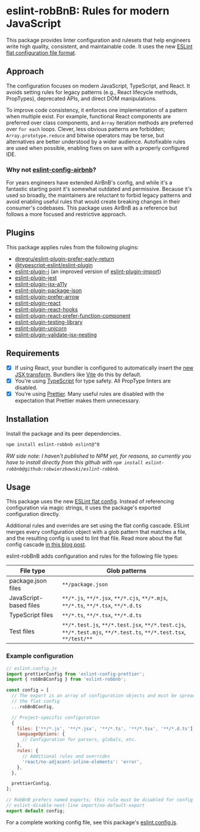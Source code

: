 # eslint-robBnB: Rules for modern JavaScript

This package provides linter configuration and rulesets that help engineers write high quality, consistent, and maintainable code. It uses the new [ESLint flat configuration file format](https://eslint.org/docs/latest/use/configure/configuration-files-new).

## Approach

The configuration focuses on modern JavaScript, TypeScript, and React. It avoids setting rules for legacy patterns (e.g., React lifecycle methods, PropTypes), deprecated APIs, and direct DOM manipulations.

To improve code consistency, it enforces one implementation of a pattern when multiple exist. For example, functional React components are preferred over class components, and `Array` iteration methods are preferred over `for each` loops. Clever, less obvious patterns are forbidden; `Array.prototype.reduce` and bitwise operators may be terse, but alternatives are better understood by a wider audience. Autofixable rules are used when possible, enabling fixes on save with a properly configured IDE.

### Why not [eslint-config-airbnb](https://github.com/airbnb/javascript/tree/master/packages/eslint-config-airbnb)?

For years engineers have extended AirBnB's config, and while it's a fantastic starting point it's somewhat outdated and permissive. Because it's used so broadly, the maintainers are reluctant to forbid legacy patterns and avoid enabling useful rules that would create breaking changes in their consumer's codebases. This package uses AirBnB as a reference but follows a more focused and restrictive approach.

## Plugins

This package applies rules from the following plugins:

- [@regru/eslint-plugin-prefer-early-return](https://github.com/regru/eslint-plugin-prefer-early-return)
- [@typescript-eslint/eslint-plugin](https://github.com/typescript-eslint/typescript-eslint)
- [eslint-plugin-i](https://github.com/un-es/eslint-plugin-i) (an improved version of [eslint-plugin-import](https://github.com/import-js/eslint-plugin-import))
- [eslint-plugin-jest](https://github.com/jest-community/eslint-plugin-jest)
- [eslint-plugin-jsx-a11y](https://github.com/jsx-eslint/eslint-plugin-jsx-a11y)
- [eslint-plugin-package-json](https://github.com/zetlen/eslint-plugin-package-json)
- [eslint-plugin-prefer-arrow](https://github.com/TristonJ/eslint-plugin-prefer-arrow)
- [eslint-plugin-react](https://github.com/jsx-eslint/eslint-plugin-react)
- [eslint-plugin-react-hooks](https://www.npmjs.com/package/eslint-plugin-react-hooks)
- [eslint-plugin-react-prefer-function-component](https://github.com/tatethurston/eslint-plugin-react-prefer-function-component)
- [eslint-plugin-testing-library](https://github.com/testing-library/eslint-plugin-testing-library)
- [eslint-plugin-unicorn](https://github.com/sindresorhus/eslint-plugin-unicorn)
- [eslint-plugin-validate-jsx-nesting](https://github.com/MananTank/eslint-plugin-validate-jsx-nesting)

## Requirements

- [x] If using React, your bundler is configured to automatically insert the [new JSX transform](https://legacy.reactjs.org/blog/2020/09/22/introducing-the-new-jsx-transform.html). Bundlers like [Vite](https://vitejs.dev/) do this by default.
- [x] You're using [TypeScript](typescriptlang.org/) for type safety. All PropType linters are disabled.
- [x] You're using [Prettier](https://prettier.io/). Many useful rules are disabled with the expectation that Prettier makes them unnecessary.

## Installation

Install the package and its peer dependencies.

```sh
npm install eslint-robbnb eslint@^8
```

_RW side note: I haven't published to NPM yet, for reasons, so currently you have to install directly from this github with `npm install eslint-robbnb@github:robwierzbowski/eslint-robbnb`._

## Usage

This package uses the new [ESLint flat config](https://eslint.org/docs/latest/use/configure/configuration-files-new). Instead of referencing configuration via magic strings, it uses the package's exported configuration directly.

Additional rules and overrides are set using the flat config cascade. ESLint merges every configuration object with a glob pattern that matches a file, and the resulting config is used to lint that file. Read more about the flat config cascade [in this blog post](https://eslint.org/blog/2022/08/new-config-system-part-2/).

eslint-robBnB adds configuration and rules for the following file types:

<!-- prettier-ignore -->
| File type |  Glob patterns |
| --- | --- |
| package.json files | `**/package.json` |
| JavaScript-based files | `**/*.js`, `**/*.jsx`, `**/*.cjs`, `**/*.mjs`, `**/*.ts`, `**/*.tsx`, `**/*.d.ts` |
| TypeScript files | `**/*.ts`, `**/*.tsx`, `**/*.d.ts` |
| Test files | `**/*.test.js`, `**/*.test.jsx`, `**/*.test.cjs`, `**/*.test.mjs`, `**/*.test.ts`, `**/*.test.tsx`, `**/test/**` |

### Example configuration

```js
// eslint.config.js
import prettierConfig from 'eslint-config-prettier';
import { robBnBConfig } from 'eslint-robbnb';

const config = [
  // The export is an array of configuration objects and must be spread into
  // the flat config
  ...robBnBConfig,

  // Project-specific configuration
  {
    files: ['**/*.js', '**/*.jsx', '**/*.ts', '**/*.tsx', '**/*.d.ts'],
    languageOptions: {
      // Configuration for parsers, globals, etc.
    },
    rules: {
      // Additional rules and overrides
      'react/no-adjacent-inline-elements': 'error',
    },
  },

  prettierConfig,
];

// RobBnB prefers named exports; this rule must be disabled for config files
// eslint-disable-next-line import/no-default-export
export default config;
```

For a complete working config file, see this package's [eslint.config.js](https://github.com/robwierzbowski/eslint-robBnB/blob/main/eslint.config.js).
